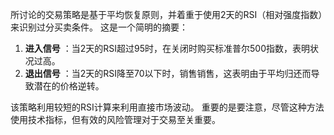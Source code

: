所讨论的交易策略是基于平均恢复原则，并着重于使用2天的RSI（相对强度指数）来识别过分买卖条件。 这是一个简明的摘要：

1. **进入信号** ：当2天的RSI超过95时，在关闭时购买标准普尔500指数，表明状况过高。
2. **退出信号** ：当2天的RSI降至70以下时，销售销售，这表明由于平均归还而导致潜在的价格逆转。

该策略利用较短的RSI计算来利用直接市场波动。 重要的是要注意，尽管这种方法使用技术指标，但有效的风险管理对于交易至关重要。